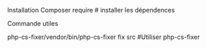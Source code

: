 Installation 
Composer require  # installer les dépendences


Commande utiles

php-cs-fixer/vendor/bin/php-cs-fixer fix src #Utiliser php-cs-fixer